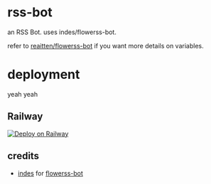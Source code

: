 # rss-bot
an RSS Bot. uses indes/flowerss-bot.

refer to [reaitten/flowerss-bot](https://github.com/reaitten/flowerss-bot) if you want more details on variables.

# deployment
yeah yeah

## Railway
[![Deploy on Railway](https://railway.app/button.svg)](https://railway.app/new/template?template=https%3A%2F%2Fgithub.com%2Freaitten%2Frss-bot)

## credits
- [indes](https://github.com/indes) for [flowerss-bot](https://github.com/indes/flowerss-bot)
